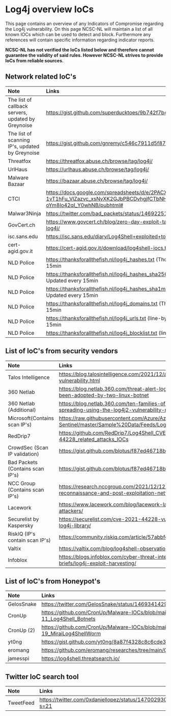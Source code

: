 # Log4j overview IoCs

This page contains an overview of any Indicators of Compromise regarding the Log4j vulnerability. On this page NCSC-NL will maintain a list of all known IOCs which can be used to detect and block. Furthermore any references will contain specific information regarding indicator reports.

**NCSC-NL has not verified the IoCs listed below and therefore cannot guarantee the validity of said rules.
However NCSC-NL strives to provide IoCs from reliable sources.**

## Network related IoC's
| Note     | Links |
|:----------------|:----------------|
| The list of callback servers, updated by Greynoise  | https://gist.github.com/superducktoes/9b742f7b44c71b4a0d19790228ce85d8 |
| The list of scanning IP's, updated by Greynoise  | https://gist.github.com/gnremy/c546c7911d5f876f263309d7161a7217 |
| Threatfox  | https://threatfox.abuse.ch/browse/tag/log4j/ |
| UrlHaus  | https://urlhaus.abuse.ch/browse/tag/log4j/ |
| Malware Bazaar | https://bazaar.abuse.ch/browse/tag/log4j/ |
| CTCI | https://docs.google.com/spreadsheets/d/e/2PACX-1vT1hFu_VlZazvc_xsNvXK2GJbPBCDvhgjfCTbNHJoP6ySFu05sIN09neV73tr-oYm8lo42qI_Y0whNB/pubhtml# |
| Malwar3Ninja | https://twitter.com/bad_packets/status/1469225135504650240|
| GovCert.ch | https://www.govcert.ch/blog/zero-day-exploit-targeting-popular-java-library-log4j/|
| isc.sans.edu | https://isc.sans.edu/diary/Log4Shell+exploited+to+implant+coin+miners/28124 |
| cert-agid.gov.it | https://cert-agid.gov.it/download/log4shell-iocs.txt |
| NLD Police | https://thanksforallthefish.nl/log4j_hashes.txt (Thor format) Auto Updated every 15min |
| NLD Police | https://thanksforallthefish.nl/log4j_hashes_sha256.txt (line-by-line)  Auto Updated every 15min |
| NLD Police | https://thanksforallthefish.nl/log4j_hashes_sha1md5.txt (line-by-line)  Auto Updated every 15min |
| NLD Police | https://thanksforallthefish.nl/log4j_domains.txt (Thor format)  Auto Updated every 15min |
| NLD Police | https://thanksforallthefish.nl/log4j_urls.txt (line-by-line)  Auto Updated every 15min |
| NLD Police | https://thanksforallthefish.nl/log4j_blocklist.txt (line-by-line)  Not Verified |


## List of IoC's from security vendors

| Note     | Links |
|:----------------|:----------------|
| Talos Intelligence  | https://blog.talosintelligence.com/2021/12/apache-log4j-rce-vulnerability.html |
| 360 Netlab  | https://blog.netlab.360.com/threat-alert-log4j-vulnerability-has-been-adopted-by-two-linux-botnet |
| 360 Netlab (Additional) | https://blog.netlab.360.com/ten-families-of-malicious-samples-are-spreading-using-the-log4j2-vulnerability-now/ |
| Microsoft(Contains scan IP's) | https://raw.githubusercontent.com/Azure/Azure-Sentinel/master/Sample%20Data/Feeds/Log4j_IOC_List.csv |
| RedDrip7 | https://github.com/RedDrip7/Log4Shell_CVE-2021-44228_related_attacks_IOCs |
| CrowdSec (Scan IP validation)| https://gist.github.com/blotus/f87ed46718bfdc634c9081110d243166 |
| Bad Packets (Contains scan IP's)| https://gist.github.com/blotus/f87ed46718bfdc634c9081110d243166 |
| NCC Group (Contains scan IP's) | https://research.nccgroup.com/2021/12/12/log4shell-reconnaissance-and-post-exploitation-network-detection/ |
| Lacework | https://www.lacework.com/blog/lacework-labs-identifies-log4j-attackers/ |
| Securelist by Kaspersky | https://securelist.com/cve-2021-44228-vulnerability-in-apache-log4j-library/ |
| RiskIQ (IP's contain scan IP's) | https://community.riskiq.com/article/57abbfcf/indicators |
| Valtix | https://valtix.com/blog/log4shell-observations/ |
| Infoblox | https://blogs.infoblox.com/cyber-threat-intelligence/cyber-campaign-briefs/log4j-exploit-harvesting/ |

## List of IoC's from Honeypot's
| Note     | Links |
|:----------------|:----------------|
| GelosSnake  | https://twitter.com/GelosSnake/status/1469341429541576715 |
| CronUp  | https://github.com/CronUp/Malware-IOCs/blob/main/2021-12-11_Log4Shell_Botnets |
| CronUp (2)  | https://github.com/CronUp/Malware-IOCs/blob/main/2021-12-19_MiraiLog4ShellWorm |
| yt0ng  | https://gist.github.com/yt0ng/8a87f4328c8c6cde327406ef11e68726 |
| eromang | https://github.com/eromang/researches/tree/main/CVE-2021-44228 |
| jamesspi | https://log4shell.threatsearch.io/ |


## Twitter IoC search tool
| Note     | Links |
|:----------------|:----------------|
| TweetFeed  | https://twitter.com/0xdaniellopez/status/1470029308152487940?s=21 |
